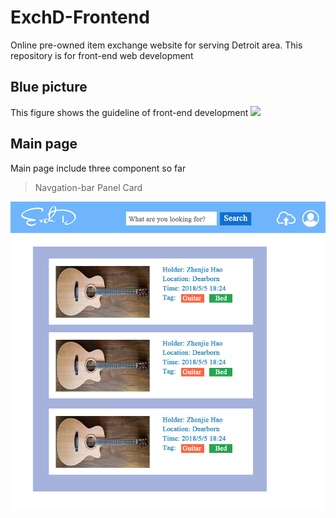 # ExchD-Frontend
Online pre-owned item exchange website for serving Detroit area. This repository is for front-end web development


## Blue picture
This figure shows the guideline of front-end development
![](https://github.com/ExchD/ExchD-Frontend/tree/zhenjie/images/bluePicture.png)  


## Main page
Main page include three component so far

>Navgation-bar
>Panel
>Card

![](https://github.com/ExchD/ExchD-Frontend/blob/zhenjie/images/Main_page.jpg)

